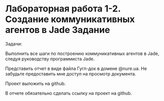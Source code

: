 # Лабораторная работа 1-2. Создание коммуникативных агентов в Jade Задание

Задачи:

Выполнить все шаги по построению коммуникативных агентов в Jade, следуя руководству программиста Jade.

Представить отчет в виде файла Гугл-док в домене @nure.ua. Не забудьте предоставить мне доступ на просмотр документа.

Проект выложить на github.

В отчете обязательно сделать ссылку на проект на github.
